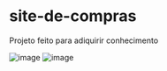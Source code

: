 # site-de-compras
 Projeto feito para adiquirir conhecimento
 
 
 
 
 
![image](https://user-images.githubusercontent.com/80369075/117008892-90075f80-acc1-11eb-8238-a5eb084a3159.png)
![image](https://user-images.githubusercontent.com/80369075/117008959-9f86a880-acc1-11eb-9714-3f3c03dfd093.png)

